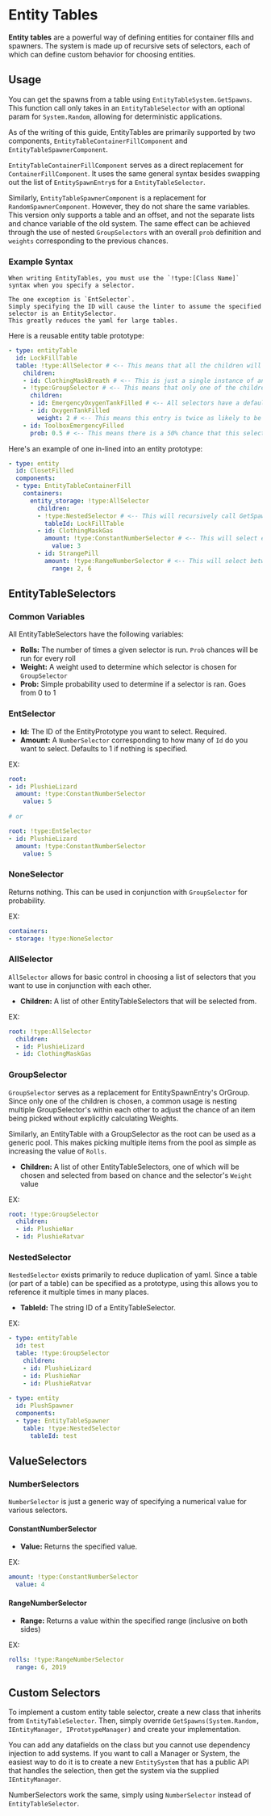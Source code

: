 # Entity Tables

**Entity tables** are a powerful way of defining entities for container fills and spawners.
The system is made up of recursive sets of selectors, each of which can define custom behavior for choosing entities.

## Usage

You can get the spawns from a table using `EntityTableSystem.GetSpawns`. 
This function call only takes in an `EntityTableSelector` with an optional param for `System.Random`, allowing for deterministic applications.

As of the writing of this guide, EntityTables are primarily supported by two components, `EntityTableContainerFillComponent` and `EntityTableSpawnerComponent`.

`EntityTableContainerFillComponent` serves as a direct replacement for `ContainerFillComponent`.
It uses the same general syntax besides swapping out the list of `EntitySpawnEntry`s for a `EntityTableSelector`.

Similarly, `EntityTableSpawnerComponent` is a replacement for `RandomSpawnerComponent`.
However, they do not share the same variables.
This version only supports a table and an offset, and not the separate lists and chance variable of the old system.
The same effect can be achieved through the use of nested `GroupSelectors` with an overall `prob` definition and `weights` corresponding to the previous chances.

### Example Syntax

```admonish warning "Type Specification"
When writing EntityTables, you must use the `!type:[Class Name]` syntax when you specify a selector.

The one exception is `EntSelector`.
Simply specifying the ID will cause the linter to assume the specified selector is an EntitySelector.
This greatly reduces the yaml for large tables.
```

Here is a reusable entity table prototype:
```yaml
- type: entityTable
  id: LockFillTable
  table: !type:AllSelector # <-- This means that all the children will be selected
    children:
    - id: ClothingMaskBreath # <-- This is just a single instance of an entity
    - !type:GroupSelector # <-- This means that only one of the children will be selected
      children:
      - id: EmergencyOxygenTankFilled # <-- All selectors have a default weight of 1
      - id: OxygenTankFilled
        weight: 2 # <-- This means this entry is twice as likely to be selected
    - id: ToolboxEmergencyFilled
      prob: 0.5 # <-- This means there is a 50% chance that this selector will be used.
```

Here's an example of one in-lined into an entity prototype:
```yaml
- type: entity
  id: ClosetFilled
  components:
  - type: EntityTableContainerFill
    containers:
      entity_storage: !type:AllSelector
        children:
        - !type:NestedSelector # <-- This will recursively call GetSpawns on an EntityTablePrototype
          tableId: LockFillTable
        - id: ClothingMaskGas
          amount: !type:ConstantNumberSelector # <-- This will select exactly 3 of the specified entity
            value: 3
        - id: StrangePill
          amount: !type:RangeNumberSelector # <-- This will select between 2 to 6 (inclusive on both sides) of the specified entity
            range: 2, 6
```

## EntityTableSelectors

### Common Variables

All EntityTableSelectors have the following variables:

- **Rolls:** The number of times a given selector is run.
`Prob` chances will be run for every roll
- **Weight:** A weight used to determine which selector is chosen for `GroupSelector`
- **Prob:** Simple probability used to determine if a selector is ran.
Goes from 0 to 1

### EntSelector

- **Id:** The ID of the EntityPrototype you want to select.
Required.
- **Amount:** A `NumberSelector` corresponding to how many of `Id` do you want to select.
Defaults to 1 if nothing is specified.

EX:
```yml
root:
- id: PlushieLizard
  amount: !type:ConstantNumberSelector
    value: 5
    
# or

root: !type:EntSelector
- id: PlushieLizard
  amount: !type:ConstantNumberSelector
    value: 5
```

### NoneSelector

Returns nothing. 
This can be used in conjunction with `GroupSelector` for probability.

EX:
```yml
containers:
- storage: !type:NoneSelector
```

### AllSelector

`AllSelector` allows for basic control in choosing a list of selectors that you want to use in conjunction with each other.

- **Children:** A list of other EntityTableSelectors that will be selected from.

EX:
```yml
root: !type:AllSelector
  children:
  - id: PlushieLizard
  - id: ClothingMaskGas
```

### GroupSelector

`GroupSelector` serves as a replacement for EntitySpawnEntry's OrGroup.
Since only one of the children is chosen, a common usage is nesting multiple GroupSelector's within each other to adjust the chance of an item being picked without explicitly calculating Weights.

Similarly, an EntityTable with a GroupSelector as the root can be used as a generic pool.
This makes picking multiple items from the pool as simple as increasing the value of `Rolls`.

- **Children:** A list of other EntityTableSelectors, one of which will be chosen and selected from based on chance and the selector's `Weight` value

EX:
```yml
root: !type:GroupSelector
  children:
  - id: PlushieNar
  - id: PlushieRatvar
```

### NestedSelector

`NestedSelector` exists primarily to reduce duplication of yaml.
Since a table (or part of a table) can be specified as a prototype, using this allows you to reference it multiple times in many places.

- **TableId:** The string ID of a EntityTableSelector. 

EX:
```yml
- type: entityTable
  id: test
  table: !type:GroupSelector
    children:
    - id: PlushieLizard
    - id: PlushieNar
    - id: PlushieRatvar
      
- type: entity
  id: PlushSpawner
  components:
  - type: EntityTableSpawner
    table: !type:NestedSelector
      tableId: test
```

## ValueSelectors

### NumberSelectors

`NumberSelector` is just a generic way of specifying a numerical value for various selectors.

#### ConstantNumberSelector

- **Value:** Returns the specified value.

EX:
```yml
amount: !type:ConstantNumberSelector
  value: 4
```

#### RangeNumberSelector

- **Range:** Returns a value within the specified range (inclusive on both sides)

EX:
```yml
rolls: !type:RangeNumberSelector
  range: 6, 2019
```

## Custom Selectors

To implement a custom entity table selector, create a new class that inherits from `EntityTableSelector`.
Then, simply override `GetSpawns(System.Random, IEntityManager, IPrototypeManager)` and create your implementation.

You can add any datafields on the class but you cannot use dependency injection to add systems.
If you want to call a Manager or System, the easiest way to do it is to create a new `EntitySystem` that has a public API that handles the selection, then get the system via the supplied `IEntityManager`.

NumberSelectors work the same, simply using `NumberSelector` instead of `EntityTableSelector`. 